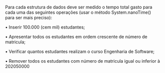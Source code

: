 Para cada estrutura de dados deve ser medido o tempo total gasto para cada uma das seguintes operações (usar o método System.nanoTime() para ser mais preciso):

• Inserir 100.000 (cem mil) estudantes;

• Apresentar todos os estudantes em ordem crescente de número de matricula;

• Verificar quantos estudantes realizam o curso Engenharia de Software;

• Remover todos os estudantes com número de matricula igual ou inferior à
202050000
